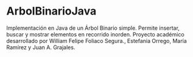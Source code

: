 # ArbolBinarioJava
Implementación en Java de un Árbol Binario simple. Permite insertar, buscar y mostrar elementos en recorrido inorden. Proyecto académico desarrollado por William Felipe Foliaco Segura., Estefania Orrego, María Ramírez y Juan A. Grajales. 
